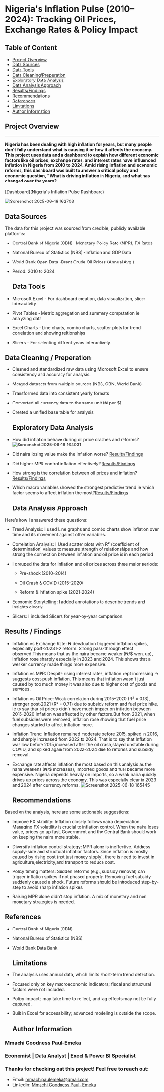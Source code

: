 # Nigeria's Inflation Pulse (2010–2024): Tracking Oil Prices, Exchange Rates & Policy Impact

## Table of Content

- [Project Overview](#project-overview)
- [Data Sources](#data-sources)
- [Data Tools](#data-tools)
- [Data Cleaning/Preperation](#data-cleaning--preperation)
- [Exploratory Data Analysis](#exploratory-data-analysis)
- [Data Analysis Approach](#data-analysis-approach)
- [Results/Findings](#results--findings)
- [Recommendations](#recommendations)
- [References](#references)
- [Limitations](#limitations)
- [Author Information](#author-information)
  
## Project Overview
---
####  Nigeria has been dealing with high inflation for years, but many people don’t fully understand what is causing it or how it affects the economy. This project uses data and a dashboard to explain how different economic factors like oil prices, exchange rates, and interest rates have influenced inflation in Nigeria from 2010 to 2024. Amid rising inflation and economic reforms, this dashboard was built to answer a critical policy and economic question, "What is driving inflation in Nigeria, and what has changed over the years?

[Dashboard](Nigeria's Inflation Pulse Dashboard)

![Screenshot 2025-06-18 162703](https://github.com/user-attachments/assets/5a56cc10-f384-4c19-b2a8-48aace747d6c)


## Data Sources

The data for this project was sourced from credible, publicly available platforms:

- Central Bank of Nigeria (CBN) -Monetary Policy Rate (MPR), FX Rates

- National Bureau of Statistics (NBS) -Inflation and GDP Data

- World Bank Open Data -Brent Crude Oil Prices (Annual Avg.)

- Period: 2010 to 2024

  ## Data Tools

 - Microsoft Excel - For dashboard creation, data visualization, slicer interactivity
  
 -  Pivot Tables - Metric aggregation and summary computation ie analyzing data
  
 - Excel Charts - Line charts, combo charts, scatter plots for trend correlation and showing reltionships

 - Slicers - For selecting diffrent years interactively

## Data Cleaning / Preperation

- Cleaned and standardized raw data using Microsoft Excel to ensure consistency and accuracy for analysis.
  
- Merged datasets from multiple sources (NBS, CBN, World Bank)

- Transformed data into consistent yearly formats

- Converted all currency data to the same unit (₦ per $)

- Created a unified base table for analysis

  ## Exploratory Data Analysis

- How did inflation behave during oil price crashes and reforms? ![Screenshot 2025-06-18 164031](https://github.com/user-attachments/assets/4c37c7f0-26aa-4cd7-9b72-4082512bbbb5)


- Did naira losing value make the inflation worse? [Results/Findings](#results--findings)

- Did higher MPR control inflation effectively? [Results/Findings](#results--findings)

- How strong is the correlation between oil prices and inflation? [Results/Findings](#results--findings)

- Which macro variables showed the strongest predictive trend ie which factor seems to affect inflation the most?[Results/Findings](#results--findings) 

  ## Data Analysis Approach

Here’s how I anaswered these questions:
- Trend Analysis: I used Line graphs and combo charts show inflation over time and its movement against other variables.

- Correlation Analysis: I Used scatter plots with R² (coefficient of determination) values to measure strength of relationships and how strong the connection between inflation and oil price is in each period

- I grouped the data for inflation and oil prices across three major periods:

   - Pre-shock (2010–2014)

   - Oil Crash & COVID (2015–2020)

   - Reform & Inflation spike (2021–2024)

- Economic Storytelling: I added annotations to describe trends and insights clearly.

- Slicers: I included Slicers for year-by-year comparison.

## Results / Findings

- Inflation vs Exchange Rate: ₦ devaluation triggered inflation spikes, especially post-2023 FX reform. Strong pass-through effect observed.This means that as the naira became weaker (₦/$ went up), inflation rose sharply especially in 2023 and 2024. This shows that a weaker currency made things more expensive.

- Inflation vs MPR: Despite rising interest rates, inflation kept increasing → suggests cost-push inflation. This means that inflation wasn't just caused by too much money it was also due to higher cost of goods and services.

- Inflation vs Oil Price: Weak correlation during 2015–2020 (R² = 0.13), stronger post-2021 (R² = 0.71) due to subsidy reform and fuel price hike. ie to say that oil prices didn't have much impact on inflation between 2015-2020 inflation was affected by other factors.But from 2021, when fuel subsidies were removed, inflation rose showing that fuel price changes started to affect inflation more.

- Inflation Trend: Inflation remained moderate before 2015, spiked in 2016, and sharply increased from 2022 to 2024. That is to say that Inflation was low before 2015,increased after the oil crash,stayed unstable during COVID, and spiked again from 2022-2024 due to reforms and subsidy removal.

- Exchange rate affects inflation the most based on this analysis as the naria weakens (₦/$ increases), imported goods and fuel became more expensive. Nigeria depends heavily on imports, so a weak naira quickly drives up prices across the economy. This was especially clear in 2023 and 2024 after currency reforms. ![Screenshot 2025-06-18 165445](https://github.com/user-attachments/assets/b70e4966-4194-4f1e-80b2-fdd105d08f47)


  ## Recommendations

Based on the analysis, here are some actionable suggestions:

- Improve FX stability: Inflation closely follows naira depreciation. Managing FX volatility is crucial to inflation control. When the naira loses value, prices go up fast. Government and the Central Bank should work on keeping the naira more stable.

- Diversify inflation control strategy: MPR alone is ineffective. Address supply-side and structural inflation factors. Since inflation is mostly caused by rising cost (not just money sipply), there is need to invest in agriculture,electricity,and transport to reduce cost.

- Policy timing matters: Sudden reforms (e.g., subsidy removal) can trigger inflation spikes if not phased properly. Removing fuel subsidy suddenly caused a shock. Future reforms should be introduced step-by-step to avoid sharp inflation spikes.

- Raising MPR alone didn't stop inflation. A mix of monetary and non monetary strategies is needed.

 ## References

- Central Bank of Nigeria (CBN)

- National Bureau of Statistics (NBS)

- World Bank Data Bank

  ## Limitations

- The analysis uses annual data, which limits short-term trend detection.
- Focused only on key macroeconomic indicators; fiscal and structural factors were not included.
- Policy impacts may take time to reflect, and lag effects may not be fully captured.
- Built in Excel for accessibility; advanced modeling is outside the scope.

  ## Author Information
### Mmachi Goodness Paul-Emeka
### Economist | Data Analyst | Excel & Power BI Specialist


 ### Thanks for checking out this project! Feel free to reach out:

-  Email:
[mmachipaulemeka@gmail.com](mmachipaulemeka@gmail.com)
-  Linkedin:
[Mmachi Goodness Paul- Emeka](https://www.linkedin.com/in/mmachi-goodness-paul-emeka)
